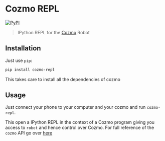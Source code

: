 Cozmo REPL
==========

[![PyPI](https://img.shields.io/pypi/v/cozmo-repl.svg)](https://pypi.python.org/pypi/cozmo-repl)

> IPython REPL for the [Cozmo][cozmo] Robot

## Installation

Just use `pip`:

```sh
pip install cozmo-repl
```

This takes care to install all the dependencies of cozmo

## Usage

Just connect your phone to your computer and your cozmo and run
`cozmo-repl`.

This open a IPython REPL in the context of a Cozmo program giving you
access to `robot` and hence control over Cozmo. For full reference of
the `cozmo` API go over [here][cozmo-api]


[cozmo]: https://www.anki.com/en-us/cozmo
[cozmo-api]: http://cozmosdk.anki.com/docs/api.html
